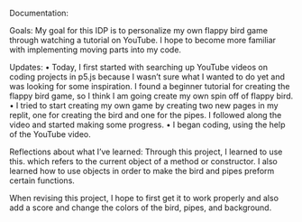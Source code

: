 Documentation:

Goals:
My goal for this IDP is to personalize my own flappy bird game through watching a tutorial on YouTube. I hope to become more familiar with implementing moving parts into my code.



Updates:
•	Today, I first started with searching up YouTube videos on coding projects in p5.js because I wasn’t sure what I wanted to do yet and was looking for some inspiration. I found a beginner tutorial for creating the flappy bird game, so I think I am going create my own spin off of flappy bird.
•	I tried to start creating my own game by creating two new pages in my replit, one for creating the bird and one for the pipes. I followed along the video and started making some progress. 
•	I began coding, using the help of the YouTube video. 


Reflections about what I’ve learned:
Through this project, I learned to use this. which refers to the current object of a method or constructor. I also learned how to use objects in order to make the bird and pipes preform certain functions.





When revising this project, I hope to first get it to work properly and also add a score and change the colors of the bird, pipes, and background.